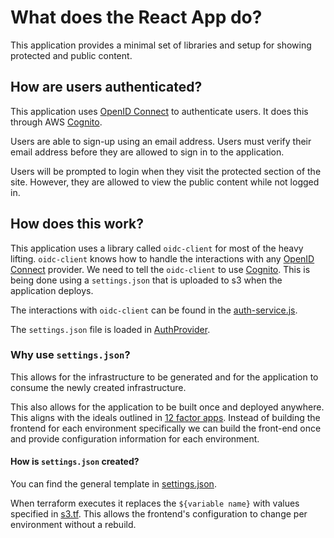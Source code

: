 # What does the React App do?

This application provides a minimal set of libraries and setup for showing protected and public content.

## How are users authenticated?

This application uses [OpenID Connect](https://openid.net/connect/) to authenticate users. It does this through
AWS [Cognito](https://aws.amazon.com/cognito/). 

Users are able to sign-up using an email address. Users must verify their email address before they are allowed to sign
in to the application. 

Users will be prompted to login when they visit the protected section of the site. However, they are allowed to view the 
public content while not logged in.

## How does this work?

This application uses a library called `oidc-client` for most of the heavy lifting. `oidc-client` knows how to handle
the interactions with any [OpenID Connect](https://openid.net/connect/) provider. We need to tell the `oidc-client` to 
use [Cognito](https://aws.amazon.com/cognito/). This is being done using a `settings.json` that is uploaded to s3 when
the application deploys.

The interactions with `oidc-client` can be found in the [auth-service.js](../src/authentication/services/auth-service.js).

The `settings.json` file is loaded in [AuthProvider](../src/authentication/providers/AuthProvider.js).

### Why use `settings.json`?

This allows for the infrastructure to be generated and for the application to consume the newly created infrastructure.

This also allows for the application to be built once and deployed anywhere. This aligns with the ideals outlined in
[12 factor apps](https://12factor.net/). Instead of building the frontend for each environment specifically we can build
the front-end once and provide configuration information for each environment.

#### How is `settings.json` created?

You can find the general template in [settings.json](../infrastructure/templates/spa/settings.json). 

When terraform executes it replaces the `${variable name}` with values specified in 
[s3.tf](../infrastructure/common/s3.tf). This allows the frontend's configuration to change per
environment without a rebuild.